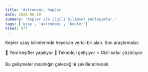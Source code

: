 ```yaml
---
title: 'Astronomi: Kepler'
date: 2025-06-18
summary: 'Kepler ile ilgili bilimsel yaklaşımlar.'
tags: ['uzay', 'astronomi', 'kepler']
views: 977
---
```


Kepler uzay bilimlerinde heyecan verici bir alan. Son araştırmalar:

🚀 Yeni keşifler yapılıyor
🌌 Teknoloji gelişiyor
⭐ Gizli sırlar çözülüyor

Bu gelişmeler insanlığın geleceğini şekillendirecek.